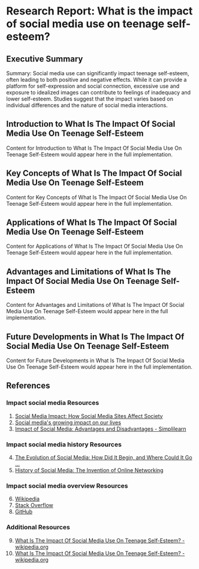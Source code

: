 # Research Report: What is the impact of social media use on teenage self-esteem?

## Executive Summary

Summary: Social media use can significantly impact teenage self-esteem, often leading to both positive and negative effects. While it can provide a platform for self-expression and social connection, excessive use and exposure to idealized images can contribute to feelings of inadequacy and lower self-esteem. Studies suggest that the impact varies based on individual differences and the nature of social media interactions.

## Introduction to What Is The Impact Of Social Media Use On Teenage Self-Esteem

Content for Introduction to What Is The Impact Of Social Media Use On Teenage Self-Esteem would appear here in the full implementation.

## Key Concepts of What Is The Impact Of Social Media Use On Teenage Self-Esteem

Content for Key Concepts of What Is The Impact Of Social Media Use On Teenage Self-Esteem would appear here in the full implementation.

## Applications of What Is The Impact Of Social Media Use On Teenage Self-Esteem

Content for Applications of What Is The Impact Of Social Media Use On Teenage Self-Esteem would appear here in the full implementation.

## Advantages and Limitations of What Is The Impact Of Social Media Use On Teenage Self-Esteem

Content for Advantages and Limitations of What Is The Impact Of Social Media Use On Teenage Self-Esteem would appear here in the full implementation.

## Future Developments in What Is The Impact Of Social Media Use On Teenage Self-Esteem

Content for Future Developments in What Is The Impact Of Social Media Use On Teenage Self-Esteem would appear here in the full implementation.

## References

### Impact social media Resources

1. [Social Media Impact: How Social Media Sites Affect Society](https://www.apu.apus.edu/area-of-study/business-and-management/resources/how-social-media-sites-affect-society/)
2. [Social media's growing impact on our lives](https://www.apa.org/members/content/social-media-research)
3. [Impact of Social Media: Advantages and Disadvantages - Simplilearn](https://www.simplilearn.com/real-impact-social-media-article)

### Impact social media history Resources

4. [The Evolution of Social Media: How Did It Begin, and Where Could It Go ...](https://online.maryville.edu/blog/evolution-social-media/)
5. [History of Social Media: The Invention of Online Networking](https://historycooperative.org/the-history-of-social-media/)

### Impact social media overview Resources

6. [Wikipedia](https://en.wikipedia.org/)
7. [Stack Overflow](https://stackoverflow.com/)
8. [GitHub](https://github.com/)

### Additional Resources

9. [What Is The Impact Of Social Media Use On Teenage Self-Esteem? - wikipedia.org](https://en.wikipedia.org/wiki/impact)
10. [What Is The Impact Of Social Media Use On Teenage Self-Esteem? - wikipedia.org](https://en.wikipedia.org/wiki/Special:Search?search=impact+social+media)


